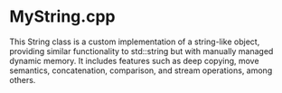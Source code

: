 # MyString.cpp
This String class is a custom implementation of a string-like object, providing similar functionality to std::string but with manually managed dynamic memory. It includes features such as deep copying, move semantics, concatenation, comparison, and stream operations, among others.
